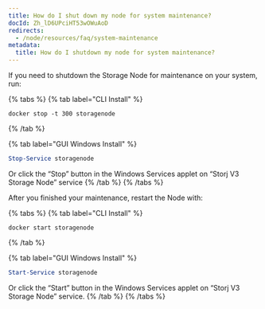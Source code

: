 ```yaml
---
title: How do I shut down my node for system maintenance?
docId: Zh_lD6UPciHT53wOWuAoD
redirects:
  - /node/resources/faq/system-maintenance
metadata:
  title: How do I shutdown my node for system maintenance?
---
```


If you need to shutdown the Storage Node for maintenance on your system, run:

{% tabs %}
{% tab label="CLI Install" %}

```none
docker stop -t 300 storagenode
```

{% /tab %}

{% tab label="GUI Windows Install" %}

```powershell
Stop-Service storagenode

```

Or click the “Stop” button in the Windows Services applet on “Storj V3 Storage Node” service
{% /tab %}
{% /tabs %}

After you finished your maintenance, restart the Node with:

{% tabs %}
{% tab label="CLI Install" %}

```none
docker start storagenode
```

{% /tab %}

{% tab label="GUI Windows Install" %}

```powershell
Start-Service storagenode
```

Or click the “Start” button in the Windows Services applet on “Storj V3 Storage Node” service.
{% /tab %}
{% /tabs %}
